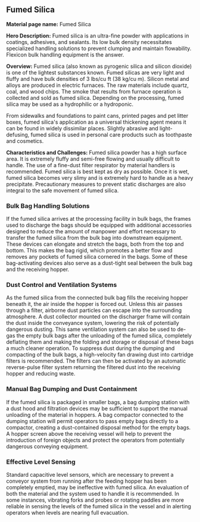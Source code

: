 ## Fumed Silica

**Material page name:** Fumed Silica

**Hero Description:** Fumed silica is an ultra-fine powder with applications in coatings, adhesives, and sealants. Its low bulk density necessitates specialized handling solutions to prevent clumping and maintain flowability. Flexicon bulk handling equipment is the answer.

**Overview:** Fumed silica (also known as pyrogenic silica and silicon dioxide) is one of the lightest substances known. Fumed silicas are very light and fluffy and have bulk densities of 3 lbs/cu ft (38 kg/cu m). Silicon metal and alloys are produced in electric furnaces. The raw materials include quartz, coal, and wood chips. The smoke that results from furnace operation is collected and sold as fumed silica. Depending on the processing, fumed silica may be used as a hydrophilic or a hydroponic.

From sidewalks and foundations to paint cans, printed pages and pet litter boxes, fumed silica's application as a universal thickening agent means it can be found in widely dissimilar places. Slightly abrasive and light-defusing, fumed silica is used in personal care products such as toothpaste and cosmetics.

**Characteristics and Challenges:** Fumed silica powder has a high surface area. It is extremely fluffy and semi-free flowing and usually difficult to handle. The use of a fine-dust filter respirator by material handlers is recommended. Fumed silica is best kept as dry as possible. Once it is wet, fumed silica becomes very slimy and is extremely hard to handle as a heavy precipitate. Precautionary measures to prevent static discharges are also integral to the safe movement of fumed silica.

### Bulk Bag Handling Solutions

If the fumed silica arrives at the processing facility in bulk bags, the frames used to discharge the bags should be equipped with additional accessories designed to reduce the amount of manpower and effort necessary to transfer the fumed silica from the bulk bag into downstream equipment. These devices can elongate and stretch the bags, both from the top and bottom. This makes the bag rigid, which promotes a better flow and removes any pockets of fumed silica cornered in the bags. Some of these bag-activating devices also serve as a dust-tight seal between the bulk bag and the receiving hopper.

### Dust Control and Ventilation Systems

As the fumed silica from the connected bulk bag fills the receiving hopper beneath it, the air inside the hopper is forced out. Unless this air passes through a filter, airborne dust particles can escape into the surrounding atmosphere. A dust collector mounted on the discharger frame will contain the dust inside the conveyance system, lowering the risk of potentially dangerous dusting. This same ventilation system can also be used to de-gas the empty bulk bags after the unloading of the fumed silica, completely deflating them and making the folding and storage or disposal of these bags a much cleaner operation. To suppress dust during the dumping and compacting of the bulk bags, a high-velocity fan drawing dust into cartridge filters is recommended. The filters can then be activated by an automatic reverse-pulse filter system returning the filtered dust into the receiving hopper and reducing waste.

### Manual Bag Dumping and Dust Containment

If the fumed silica is packaged in smaller bags, a bag dumping station with a dust hood and filtration devices may be sufficient to support the manual unloading of the material in hoppers. A bag compactor connected to the dumping station will permit operators to pass empty bags directly to a compactor, creating a dust-contained disposal method for the empty bags. A hopper screen above the receiving vessel will help to prevent the introduction of foreign objects and protect the operators from potentially dangerous conveying equipment.

### Effective Level Sensing

Standard capacitive level sensors, which are necessary to prevent a conveyor system from running after the feeding hopper has been completely emptied, may be ineffective with fumed silica. An evaluation of both the material and the system used to handle it is recommended. In some instances, vibrating forks and probes or rotating paddles are more reliable in sensing the levels of the fumed silica in the vessel and in alerting operators when levels are nearing full evacuation.
